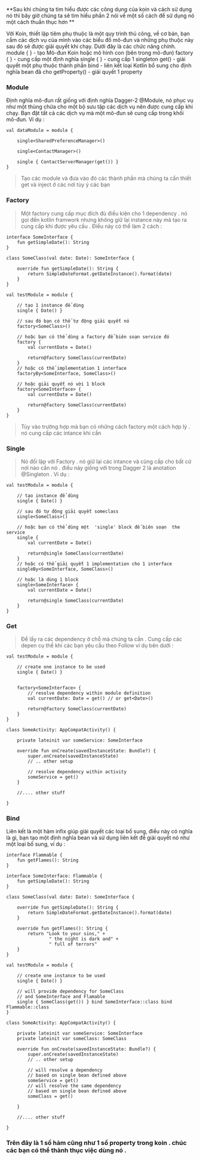**Sau khi chúng ta tìm hiểu được các công dụng của koin và cách sử dụng nó thì bây giờ chúng ta sẽ tìm hiểu phần 2 nói về một số cách để sử dụng nó một cách thuần thục hơn **
> 
Với Koin, thiết lập tiêm phụ thuộc là một quy trình thủ công, về cơ bản, bạn cắm các dịch vụ của mình vào các biểu đồ mô-đun và những phụ thuộc này sau đó sẽ được giải quyết khi chạy. Dưới đây là các chức năng chính.
module { } - tạo Mô-đun Koin hoặc mô hình con (bên trong mô-đun)
factory { } - cung cấp một định nghĩa
single { } - cung cấp 1 singleton 
get() - giải quyết một phụ thuộc thành phần
bind - liên kết loại Kotlin bổ sung cho định nghĩa bean đã cho
getProperty() - giải quyết 1 property 

### Module
> 
Định nghĩa mô-đun rất giống với định nghĩa Dagger-2 @Module, nó phục vụ như một thùng chứa cho một bộ sưu tập các dịch vụ nên được cung cấp khi chạy. Bạn đặt tất cả các dịch vụ mà một mô-đun sẽ cung cấp trong khối mô-đun. Ví dụ :
```
val dataModule = module {

    single<SharedPreferenceManager>()

    single<ContactManager>()

    single { ContactServerManager(get()) }
}
```
> Tạo các  module và đưa vào đó các thành phần mà chúng ta cần thiết get và inject ở các nơi tùy ý các bạn 

### Factory
 
>  Một factory cung cấp mục đích đủ điều kiện cho 1 dependency . nó gọi đến kotlin framwork nhưng không giữ lại instance này mà tạo ra cung cấp khi được yêu cầu . Điều này có thể làm 2 cách :

```
interface SomeInterface {
    fun getSimpleDate(): String
}

class SomeClass(val date: Date): SomeInterface {

    override fun getSimpleDate(): String {
        return SimpleDateFormat.getDateInstance().format(date)
    }
}

val testModule = module {

    // tạo 1 instance để dùng 
    single { Date() }

    // sau đó bạn có thể tự động giải quyết nó 
    factory<SomeClass>()

    // hoặc bạn có thể dùng a factory để biên soạn service đó 
    factory {
        val currentDate = Date()

        return@factory SomeClass(currentDate)
    }
    // hoặc có thể implementation 1 interface 
    factoryBy<SomeInterface, SomeClass>()
    
    // hoặc giải quyết nó vời 1 block 
    factory<SomeInterface> {
        val currentDate = Date()

        return@factory SomeClass(currentDate)
    }
}
```

> Tùy vào trường hợp mà bạn có những cách factory một cách hợp lý . nó cung cấp các intance khi cần 

### Single  
> Nó đối lập với Factory . nó  giữ lại các intance và cũng cấp cho bất cứ nơi nào cần nó . điều này giống với trong Dagger 2 là anotation @Singleton . Ví dụ :
```
val testModule = module {

    // tạo instance để dùng 
    single { Date() }

    // sau đó tự động giải quyết someclass 
    single<SomeClass>()

    // hoặc bạn có thể dùng một  'single' block để biên soạn  the service
    single {
        val currentDate = Date()

        return@single SomeClass(currentDate)
    }
    // hoặc có thể giải quyết 1 implementation cho 1 interface
    singleBy<SomeInterface, SomeClass>()
    
    // hoặc là dùng 1 block 
    single<SomeInterface> {
        val currentDate = Date()

        return@single SomeClass(currentDate)
    }
}
```

### Get 
> Để lấy ra các dependency ở chỗ mà chúng ta cần . Cung cấp các depen cụ thể khi các bạn yêu cầu theo Follow ví dụ bên dưới :

```
val testModule = module {

    // create one instance to be used
    single { Date() }


    factory<SomeInterface> {
        // resolve dependency within module definition
        val currentDate: Date = get() // or get<Date>()

        return@factory SomeClass(currentDate)
    }
}

class SomeActivity: AppCompatActivity() {

    private lateinit var someService: SomeInterface

    override fun onCreate(savedInstanceState: Bundle?) {
        super.onCreate(savedInstanceState)
        // .. other setup
      
        // resolve dependency within activity
        someService = get()
    }

    //.... other stuff

}
```

### Bind

> 
Liên kết là một hàm infix giúp giải quyết các loại bổ sung, điều này có nghĩa là gì, bạn tạo một định nghĩa bean và sử dụng liên kết để giải quyết nó như một loại bổ sung, ví dụ  :

```
interface Flammable {
    fun getFlames(): String
}

interface SomeInterface: Flammable {
    fun getSimpleDate(): String
}

class SomeClass(val date: Date): SomeInterface {

    override fun getSimpleDate(): String {
        return SimpleDateFormat.getDateInstance().format(date)
    }

    override fun getFlames(): String {
        return "Look to your sins," +
                " the night is dark and" +
                " full of terrors"
    }
}

val testModule = module {

    // create one instance to be used
    single { Date() }

    // will provide dependency for SomeClass
    // and SomeInterface and Flamable
    single { SomeClass(get()) } bind SomeInterface::class bind Flammable::class
}

class SomeActivity: AppCompatActivity() {

    private lateinit var someService: SomeInterface
    private lateinit var someClass: SomeClass

    override fun onCreate(savedInstanceState: Bundle?) {
        super.onCreate(savedInstanceState)
        // .. other setup

        // will resolve a dependency
        // based on single bean defined above
        someService = get()
        // will resolve the same dependency
        // based on single bean defined above
        someClass = get()

    }

    //.... other stuff

}
```

### Trên đây là 1 số hàm cũng như 1 số property trong koin . chúc các bạn có thể thành thục việc dùng nó .